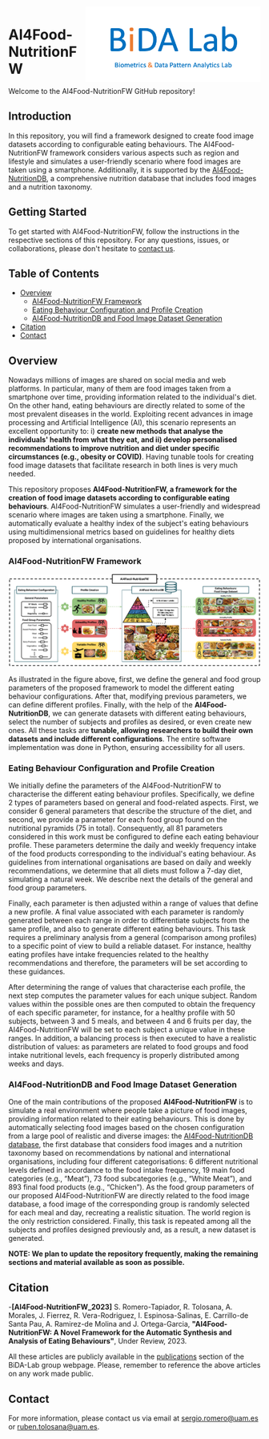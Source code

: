 <a href="http://atvs.ii.uam.es/atvs/">
    <img src="./media/BiDA-logo.png" alt="BiDA Lab" title="BiDA Lab" align="right" height="150" width="350" target="_blank"/>
</a>

# AI4Food-NutritionFW

Welcome to the AI4Food-NutritionFW GitHub repository!

## Introduction

In this repository, you will find a framework designed to create food image datasets according to configurable eating behaviours. The AI4Food-NutritionFW framework considers various aspects such as region and lifestyle and simulates a user-friendly scenario where food images are taken using a smartphone. Additionally, it is supported by the [AI4Food-NutritionDB](https://github.com/BiDAlab/AI4Food-NutritionDB), a comprehensive nutrition database that includes food images and a nutrition taxonomy.

## Getting Started

To get started with AI4Food-NutritionFW, follow the instructions in the respective sections of this repository. For any questions, issues, or collaborations, please don't hesitate to [contact us](#cite).

## Table of Contents

- [Overview](#overview)  
    - [AI4Food-NutritionFW Framework](#ai4foodfw)
    - [Eating Behaviour Configuration and Profile Creation](#firsts_modules)
    - [AI4Food-NutritionDB and Food Image Dataset Generation](#lasts_modules)
- [Citation](#cite)
- [Contact](#contact)

## <a name="overview">Overview<a>
Nowadays millions of images are shared on social media and web platforms. In particular, many of them are food images taken from a smartphone over time, providing information related to the individual's diet. On the other hand, eating behaviours are directly related to some of the most prevalent diseases in the world. Exploiting recent advances in image processing and Artificial Intelligence (AI), this scenario represents an excellent opportunity to: i) **create new methods that analyse the individuals' health from what they eat, and ii) develop personalised recommendations to improve nutrition and diet under specific circumstances (e.g., obesity or COVID)**. Having tunable tools for creating food image datasets that facilitate research in both lines is very much needed.

This repository proposes **AI4Food-NutritionFW, a framework for the creation of food image datasets according to configurable eating behaviours**. AI4Food-NutritionFW simulates a user-friendly and widespread scenario where images are taken using a smartphone. Finally, we automatically evaluate a healthy index of the subject's eating behaviours using multidimensional metrics based on guidelines for healthy diets proposed by international organisations.

### <a name="ai4foodfw">AI4Food-NutritionFW Framework<a>

<p align="center"><img src="./media/AI4Food-NutritionFW.png" alt="AI4Food-NutritionFW" title="AI4Food-NutritionFW Framework"/></p>

As illustrated in the figure above, first, we define the general and food group parameters of the proposed framework to model the different eating behaviour configurations. After that, modifying previous parameters, we can define different profiles. Finally, with the help of the **AI4Food-NutritionDB**, we can generate datasets with different eating behaviours, select the number of subjects and profiles as desired, or even create new ones. All these tasks are **tunable, allowing researchers to build their own datasets and include different configurations**. The entire software implementation was done in Python, ensuring accessibility for all users.

### <a name="firsts_modules">Eating Behaviour Configuration and Profile Creation<a>
We initially define the parameters of the AI4Food-NutritionFW to characterise the different eating behaviour profiles. Specifically, we define 2 types of parameters based on general and food-related aspects. First, we consider 6 general parameters that describe the structure of the diet, and second, we provide a parameter for each food group found on the nutritional pyramids (75 in total). Consequently, all 81 parameters considered in this work must be configured to define each eating behaviour profile. These parameters determine the daily and weekly frequency intake of the food products corresponding to the individual's eating behaviour. As guidelines from international organisations are based on daily and weekly recommendations, we determine that all diets must follow a 7-day diet, simulating a natural week. We describe next the details of the general and food group parameters. 

Finally, each parameter is then adjusted within a range of values that define a new profile. A final value associated with each parameter is randomly generated between each range in order to differentiate subjects from the same profile, and also to generate different eating behaviours. This task requires a preliminary analysis from a general (comparison among profiles) to a specific point of view to build a reliable dataset. For instance, healthy eating profiles have intake frequencies related to the healthy recommendations and therefore, the parameters will be set according to these guidances. 

After determining the range of values that characterise each profile, the next step computes the parameter values for each unique subject. Random values within the possible ones are then computed to obtain the frequency of each specific parameter, for instance, for a healthy profile with 50 subjects, between 3 and 5 meals, and between 4 and 6 fruits per day, the AI4Food-NutritionFW will be set to each subject a unique value in these ranges. In addition, a balancing process is then executed to have a realistic distribution of values: as parameters are related to food groups and food intake nutritional levels, each frequency is properly distributed among weeks and days.

<!--- For more information, please visit [our article](https://arxiv.org/pdf/2309.06308.pdf). --->

### <a name="lasts_modules">AI4Food-NutritionDB and Food Image Dataset Generation<a>
One of the main contributions of the proposed **AI4Food-NutritionFW** is to simulate a real environment where people take a picture of food images, providing information related to their eating behaviours. This is done by automatically selecting food images based on the chosen configuration from a large pool of realistic and diverse images: the [AI4Food-NutritionDB database](https://github.com/BiDAlab/AI4Food-NutritionDB), the first database that considers food images and a nutrition taxonomy based on recommendations by national and international organisations, including four different categorisations: 6 different nutritional levels defined in accordance to the food intake frequency, 19 main food categories (e.g., “Meat”), 73 food subcategories (e.g., “White Meat”), and 893 final food products (e.g., “Chicken”). As the food group parameters of our proposed AI4Food-NutritionFW are directly related to the food image database, a food image of the corresponding group is randomly selected for each meal and day, recreating a realistic situation. The world region is the only restriction considered. Finally, this task is repeated among all the subjects and profiles designed previously and, as a result, a new dataset is generated.

**NOTE: We plan to update the repository frequently, making the remaining sections and material available as soon as possible.**

## <a name="cite">Citation<a>
<!--- [Link to arXiv.](https://arxiv.org/pdf/2309.06308.pdf)

- **[AI4Food-NutritionFW_2023]** S. Romero-Tapiador,  R. Tolosana, A. Morales, J. Fierrez, R. Vera-Rodriguez, I. Espinosa-Salinas, E. Carrillo-de Santa Pau, A. Ramirez-de Molina and J. Ortega-Garcia, **"AI4Food-NutritionFW: A Novel Framework for the Automatic Synthesis and Analysis of Eating Behaviours"**, arXiv preprint arXiv:2309.06308, 2023.--->

-**[AI4Food-NutritionFW_2023]** S. Romero-Tapiador,  R. Tolosana, A. Morales, J. Fierrez, R. Vera-Rodriguez, I. Espinosa-Salinas, E. Carrillo-de Santa Pau, A. Ramirez-de Molina and J. Ortega-Garcia, **"AI4Food-NutritionFW: A Novel Framework for the Automatic Synthesis and Analysis of Eating Behaviours"**, Under Review, 2023.

<!---   ```
  @article{romerotapiador2023ai4foodnutritionfw,
      title={AI4Food-NutritionFW: A Novel Framework for the Automatic Synthesis and Analysis of Eating Behaviours}, 
      author={Sergio Romero-Tapiador and Ruben Tolosana and Aythami Morales and Isabel Espinosa-Salinas and Gala Freixer and Julian Fierrez and Ruben Vera-Rodriguez and Enrique Carrillo de Santa Pau and Ana Ramírez de Molina and Javier Ortega-Garcia},
      year={2023},
      journal={arXiv preprint arXiv:2309.06308}
    }
  ```--->
    
All these articles are publicly available in the [publications](http://atvs.ii.uam.es/atvs/listpublications.do) section of the BiDA-Lab group webpage. Please, remember to reference the above articles on any work made public.
    
## <a name="contact">Contact<a>
  
For more information, please contact us via email at [sergio.romero@uam.es](mailto:sergio.romero@uam.es) or [ruben.tolosana@uam.es](mailto:ruben.tolosana@uam.es). 

